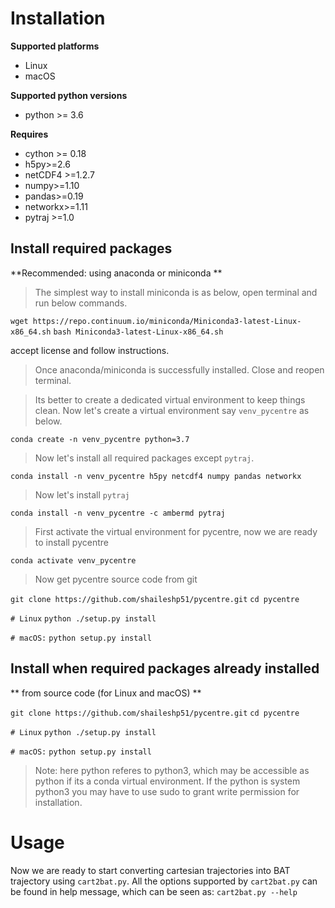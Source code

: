 # Installation
**Supported platforms**
 - Linux 
 - macOS
 
**Supported python versions**
- python >= 3.6

**Requires**
- cython >= 0.18
- h5py>=2.6
- netCDF4 >=1.2.7
- numpy>=1.10
- pandas>=0.19
- networkx>=1.11
- pytraj >=1.0

## Install required packages

**Recommended: using anaconda or miniconda **

> The simplest way to install miniconda is as below, open terminal and run below commands.

`wget https://repo.continuum.io/miniconda/Miniconda3-latest-Linux-x86_64.sh`
`bash Miniconda3-latest-Linux-x86_64.sh`

accept license and follow instructions.

> Once anaconda/miniconda is successfully installed. Close and reopen terminal.

> Its better to create a dedicated virtual environment to keep things clean. Now let's create a virtual environment say `venv_pycentre` as below.

`conda create -n venv_pycentre python=3.7`

> Now let's install all required packages except `pytraj`.

`conda install -n venv_pycentre h5py netcdf4 numpy pandas networkx`

> Now let's install `pytraj`

`conda install -n venv_pycentre -c ambermd pytraj`

> First activate the virtual environment for pycentre, now we are ready to install pycentre

`conda activate venv_pycentre`

> Now get pycentre source code from git

`git clone https://github.com/shaileshp51/pycentre.git`
`cd pycentre`

`# Linux`
`python ./setup.py install`

`# macOS:`
`python setup.py install`

## Install when required packages already installed

** from source code (for Linux and macOS) **

`git clone https://github.com/shaileshp51/pycentre.git`
`cd pycentre`

`# Linux`
`python ./setup.py install`

`# macOS:`
`python setup.py install`
> Note: here python referes to python3, which may be accessible as python if its a conda virtual environment. If the python is system python3 you may have to use sudo to grant write permission for installation.

# Usage

Now we are ready to start converting cartesian trajectories into BAT trajectory using `cart2bat.py`. All the options supported by `cart2bat.py` can be found in help message, which can be seen as:
`cart2bat.py --help`

